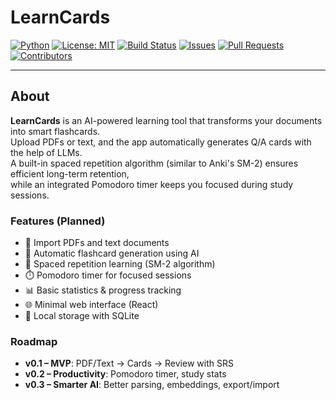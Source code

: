 # LearnCards

[![Python](https://img.shields.io/badge/python-3.11+-blue.svg)](https://www.python.org/downloads/release/python-3110/)
[![License: MIT](https://img.shields.io/badge/License-MIT-yellow.svg)](LICENSE)
[![Build Status](https://github.com/<your-username>/<your-repo>/actions/workflows/ci.yml/badge.svg)](https://github.com/<your-username>/<your-repo>/actions)
[![Issues](https://img.shields.io/github/issues/<your-username>/<your-repo>)](https://github.com/<your-username>/<your-repo>/issues)
[![Pull Requests](https://img.shields.io/github/issues-pr/<your-username>/<your-repo>)](https://github.com/<your-username>/<your-repo>/pulls)
[![Contributors](https://img.shields.io/github/contributors/<your-username>/<your-repo>)](https://github.com/<your-username>/<your-repo>/graphs/contributors)

---

## About

**LearnCards** is an AI-powered learning tool that transforms your documents into smart flashcards.  
Upload PDFs or text, and the app automatically generates Q/A cards with the help of LLMs.  
A built-in spaced repetition algorithm (similar to Anki's SM-2) ensures efficient long-term retention,  
while an integrated Pomodoro timer keeps you focused during study sessions.

### Features (Planned)
- 📄 Import PDFs and text documents  
- 🤖 Automatic flashcard generation using AI  
- 🧠 Spaced repetition learning (SM-2 algorithm)  
- ⏱️ Pomodoro timer for focused sessions  
- 📊 Basic statistics & progress tracking  
- 🌐 Minimal web interface (React)  
- 💾 Local storage with SQLite  

### Roadmap
- **v0.1 – MVP**: PDF/Text → Cards → Review with SRS  
- **v0.2 – Productivity**: Pomodoro timer, study stats  
- **v0.3 – Smarter AI**: Better parsing, embeddings, export/import
